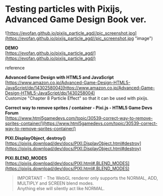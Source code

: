 # Testing particles with Pixijs, Advanced Game Design Book ver.  

![https://evofan.github.io/pixijs_particle_agd//pic_screenshot.jpg](https://evofan.github.io/pixijs_particle_agd//pic_screenshot.jpg "image")  

**DEMO**  
[https://evofan.github.io/pixijs_particle_agd/](https://evofan.github.io/pixijs_particle_agd/)  

reference  

**Advanced Game Design with HTML5 and JavaScript**  
[https://www.amazon.co.jp/Advanced-Game-Design-HTML5-JavaScript/dp/1430258004](https://www.amazon.co.jp/Advanced-Game-Design-HTML5-JavaScript/dp/1430258004)  
Customize "Chapter 8 Particle Effect" so that it can be used with pixijs.  

**Correct way to remove sprites / container - Pixi.js - HTML5 Game Devs Forum**  
[https://www.html5gamedevs.com/topic/30539-correct-way-to-remove-sprites-container/](https://www.html5gamedevs.com/topic/30539-correct-way-to-remove-sprites-container/)  

**PIXI.DisplayObject, destroy()**  
[https://pixijs.download/dev/docs/PIXI.DisplayObject.html#destroy](https://pixijs.download/dev/docs/PIXI.DisplayObject.html#destroy)  

**PIXI.BLEND_MODES**  
[https://pixijs.download/dev/docs/PIXI.html#.BLEND_MODES](https://pixijs.download/dev/docs/PIXI.html#.BLEND_MODES)  
>IMPORTANT - The WebGL renderer only supports the NORMAL, ADD, MULTIPLY and SCREEN blend modes.  
>Anything else will silently act like NORMAL.  
